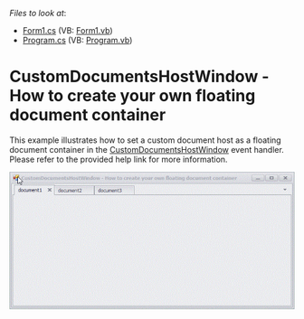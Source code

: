 <!-- default file list -->
*Files to look at*:

* [Form1.cs](./CS/T184832/Form1.cs) (VB: [Form1.vb](./VB/T184832/Form1.vb))
* [Program.cs](./CS/T184832/Program.cs) (VB: [Program.vb](./VB/T184832/Program.vb))
<!-- default file list end -->
# CustomDocumentsHostWindow - How to create your own floating document container


<p>This example illustrates how to set a custom document host as a floating document container in the <a href="https://documentation.devexpress.com/#windowsforms/DevExpressXtraBarsDocking2010ViewsBaseView_CustomDocumentsHostWindowtopic">CustomDocumentsHostWindow</a> event handler. Please refer to the provided help link for more information.</p>
<p><img src="https://raw.githubusercontent.com/DevExpress-Examples/customdocumentshostwindow-how-to-create-your-own-floating-document-container-t184832/13.1.12+/media/e127d2c1-80b4-11e4-80ba-00155d624807.png"></p>

<br/>


